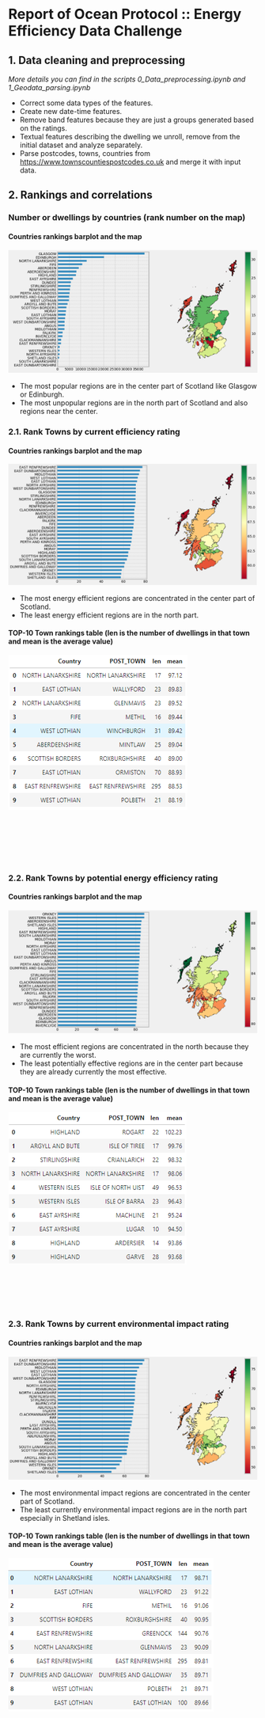 <br><br><br><br><br><br><br><br><br><br><br><br><br><br><br><br><br><br><br><br><br><br>

# Report of Ocean Protocol :: Energy Efficiency Data Challenge

## 1. Data cleaning and preprocessing
_More details you can find in the scripts 0_Data_preprocessing.ipynb and 1_Geodata_parsing.ipynb_
- Correct some data types of the features.
- Create new date-time features.
- Remove band features because they are just a groups generated based on the ratings.
- Textual features describing the dwelling we unroll, remove from the initial dataset and analyze separately.
- Parse postcodes, towns, countries from https://www.townscountiespostcodes.co.uk and merge it with input data.

## 2. Rankings and correlations

### Number or dwellings by countries (rank number on the map)
#### Countries rankings barplot and the map
![Screenshot](pictures/map0.PNG)
- The most popular regions are in the center part of Scotland like Glasgow or Edinburgh.
- The most unpopular regions are in the north part of Scotland and also regions near the center.

### 2.1. Rank Towns by current efficiency rating
#### Countries rankings barplot and the map
![Screenshot](pictures/map1.PNG)
- The most energy efficient regions are concentrated in the center part of Scotland. 
- The least energy efficient regions are in the north part.
#### TOP-10 Town rankings table (len is the number of dwellings in that town and mean is the average value)
![Screenshot](pictures/tab1.PNG)
<br><br><br><br><br><br><br>

### 2.2. Rank Towns by potential energy efficiency rating
#### Countries rankings barplot and the map
![Screenshot](pictures/map2.PNG)
- The most efficient regions are concentrated in the north because they are currently the worst. 
- The least potentially effective regions are in the center part because they are already currently the most effective.
#### TOP-10 Town rankings table (len is the number of dwellings in that town and mean is the average value)
![Screenshot](pictures/tab2.PNG)
<br><br><br><br><br><br>

### 2.3. Rank Towns by current environmental impact rating
#### Countries rankings barplot and the map
![Screenshot](pictures/map3.PNG)
- The most environmental impact regions are concentrated in the center part of Scotland.
- The least currently environmental impact regions are in the north part especially in Shetland isles.
#### TOP-10 Town rankings table (len is the number of dwellings in that town and mean is the average value)
![Screenshot](pictures/tab3.PNG)
<br><br><br><br><br><br>

### 2.4. Rank Towns by potential environmental impact rating
#### Countries rankings barplot and the map
![Screenshot](pictures/map4.PNG)
- The most environmental impact regions are concentrated in the center and south part of Scotland.
- The least potentially environmental impact regions are Shetland isles and Argyll and Bute.
#### TOP-10 Town rankings table (len is the number of dwellings in that town and mean is the average value)
![Screenshot](pictures/tab4.PNG)
<br><br><br><br><br><br>

### 2.5. Rank Towns by Current Emissions (T.CO2/yr)
#### Countries rankings barplot and the map
![Screenshot](pictures/map5.PNG)
- The most currently polluting in CO2 measurements regions are concentrated in the center part of Scotland. 
- The least currently polluting in CO2 measurements regions are in the north part.
#### TOP-10 Town rankings table (len is the number of dwellings in that town and mean is the average value)
![Screenshot](pictures/tab5.PNG)
<br><br><br><br><br><br>

### 2.6. Rank Towns by Potential Reduction in Emissions (T.CO2/yr)
#### Countries rankings barplot and the map
![Screenshot](pictures/map6.PNG)
- The most potentially polluting in CO2 measurements regions are concentrated in the center part of Scotland. 
- The least potentially polluting in CO2 measurements regions are in the north part.
#### TOP-10 Town rankings table (len is the number of dwellings in that town and mean is the average value)
![Screenshot](pictures/tab6.PNG)
<br><br><br><br><br><br>

### 2.7. Rank Towns by potential savings in heating costs (£) over three years
#### Countries rankings barplot and the map
![Screenshot](pictures/map7.PNG)
- The best regions by potential savings in heating costs are in the north and south part of Scotland.
- The least regions by potential savings in heating costs are in the center part of Scotland.
#### TOP-10 Town rankings table (len is the number of dwellings in that town and mean is the average value)
![Screenshot](pictures/tab7.PNG)
<br><br><br><br><br>

### 2.8. Rank Towns by potential savings in hot water costs (£) over three years
#### Countries rankings barplot and the map
![Screenshot](pictures/map8.PNG)
- The best regions by potential savings in hot water costs are in the north part of Scotland. 
- The least regions by potential savings in hot water costs are in the center part of Scotland. 
#### TOP-10 Town rankings table (len is the number of dwellings in that town and mean is the average value)
![Screenshot](pictures/tab8.PNG)
<br><br><br><br><br>

### 2.9. Rank the top 5 wall descriptions (wall materials) by CO2 emissions current per floor area and wall energy efficiency (create a single rating combining CO2 emissions and wall energy efficiency)
- We have transformed the unique wall description values to Wall Type and Wall Insulation features (more details you can find in the script).
- We have created CO2 rating based on the relevant CO2 values (inverse dependency and values from 1 to 5) 
- Wall rating have been created from the WALL_ENERGY_EFF field with replacing of the word rankings to the values: 
        very poor: 1,
        poor: 2,
        average: 3,
        good: 4,
        very good: 5
- Total rating is the simple average between wall and CO2 ratings.
#### Features popularity
![Screenshot](pictures/wall1.PNG)
#### Features average ratings
![Screenshot](pictures/wall2.PNG)
<br><br><br><br><br><br><br>
#### Features heatmaps (Wall Type on Wall Insulation)
![Screenshot](pictures/wall3.PNG)
<br><br><br><br><br><br><br><br><br><br><br><br><br><br><br><br><br><br><br><br><br><br><br><br><br><br><br>

### 2.10. Rank the top 5 roof descriptions (roof materials) by CO2 emissions current per floor area and roof energy efficiency (create a single rating combining CO2 emissions and roof energy efficiency)
- We have transformed the unique roof description values to Roof Type and Roof Insulation features (more details you can find in the script).
- We have created CO2 rating based on the relevant CO2 values (inverse dependency and values from 1 to 5) 
- Wall rating have been created from the ROOF_ENERGY_EFF field with replacing of the word rankings to the values: 
        very poor: 1,
        poor: 2,
        average: 3,
        good: 4,
        very good: 5
- Total rating is the simple average between roof and CO2 ratings.
#### Features popularity
![Screenshot](pictures/roof1.PNG)
#### Features average ratings
![Screenshot](pictures/roof2.PNG)
<br><br><br><br><br>
#### Features heatmaps (Roof Type on Roof Insulation)
![Screenshot](pictures/roof3.PNG)
<br><br><br><br><br><br><br><br><br><br><br><br><br><br><br><br><br><br><br><br><br><br>

### 2.11. (BONUS) Rank the top 5 floor descriptions (floor materials) by CO2 emissions current per floor area
- We have transformed the unique floor description values to Floor Type and Floor Insulation features (more details you can find in the script).
- We have created CO2 rating based on the relevant CO2 values (inverse dependency and values from 1 to 5) 
#### Features popularity
![Screenshot](pictures/floor1.PNG)
#### Features average ratings
![Screenshot](pictures/floor2.PNG)
#### Features heatmaps (Floor Type on Floor Insulation)
![Screenshot](pictures/floor3.PNG)

### 2.12. (BONUS) Rank the top 5 windows descriptions by CO2 emissions current per floor area and windows energy efficiency (create a single rating combining CO2 emissions and windows energy efficiency)
- We have preprocessed the field WINDOWS_DESCRIPTION (more details you can find in the script).
- We have created CO2 rating based on the relevant CO2 values (inverse dependency and values from 1 to 5) 
- Windows rating have been created from the WINDOWS_ENERGY_EFF field with replacing of the word rankings to the values: 
        very poor: 1,
        poor: 2,
        average: 3,
        good: 4,
        very good: 5
- Total rating is the simple average between windows and CO2 ratings.
#### Feature popularity
<img src="pictures/windows1.PNG" alt="drawing" width="70%"></img>
#### Feature average ratings
<img src="pictures/windows2.PNG" alt="drawing" width="70%"></img>

### 2.13. (BONUS) Rank the top 5 mainheat descriptions by CO2 emissions current per floor area and mainheat energy efficiency (create a single rating combining CO2 emissions and mainheat energy efficiency)
- We have preprocessed the field MAINHEAT_DESCRIPTION (more details you can find in the script).
- We have created CO2 rating based on the relevant CO2 values (inverse dependency and values from 1 to 5) 
- Mainheat rating have been created from the MAINHEAT_ENERGY_EFF field with replacing of the word rankings to the values: 
        very poor: 1,
        poor: 2,
        average: 3,
        good: 4,
        very good: 5
- Total rating is the simple average between mainheat and CO2 ratings.
#### Feature popularity
<img src="pictures/mainheat1.PNG" alt="drawing" width="70%"></img>
#### Feature average ratings
<img src="pictures/mainheat2.PNG" alt="drawing" width="70%"></img>

### 2.14. (BONUS) Rank the top 5 mainheatcont descriptions by CO2 emissions current per floor area and mainheatcont energy efficiency (create a single rating combining CO2 emissions and mainheatcont energy efficiency)
- We have preprocessed the field MAINHEATCONT_DESCRIPTION (more details you can find in the script).
- We have created CO2 rating based on the relevant CO2 values (inverse dependency and values from 1 to 5) 
- Mainheatcont rating have been created from the MAINHEATCONT_ENERGY_EFF field with replacing of the word rankings to the values: 
        very poor: 1,
        poor: 2,
        average: 3,
        good: 4,
        very good: 5
- Total rating is the simple average between mainheatcont and CO2 ratings.
#### Feature popularity
<img src="pictures/mainheatcont1.PNG" alt="drawing" width="90%"></img>
#### Feature average ratings
<img src="pictures/mainheatcont2.PNG" alt="drawing" width="90%"></img>

---
## 3. Algorithms

### 3.1. Build an algorithm to find correlations between CO2 emissions current per floor area vs wall description and wall energy efficiency
- Create a splittings by the unique combinations of cleaned features values. Wall description and wall energy efficiency in our case have transformed into 3 features: WALL_TYPE, WALL_INS, Wall_rating. Collect CO2 emissions current per floor area values in each group.
- If in one of the group we have less then 100 observations let's replace them as OTHER. In total we have received 56 unique number of groups. 
- Plot box-plot to have ability to vizual compare distributions of CO2 values in each group. On the picture below we can see that there is a strong differences between distributions of that feature in the groups.
- Conduct ANOVA statistical test to have numerical value of similarity between these variables. We calculated F_statistics = 1244.40 and pvalue = 0 and can conclude that there is high dependance between these features.
#### Boxplots of CO2 values by the groups:
<img src="pictures/wall4.PNG" alt="drawing" width="80%"></img>

### 3.2. Build an algorithm to find correlations between CO2 emissions current per floor area vs roof description and roof energy efficiency
- Create a splittings by the unique combinations of cleaned features values. Roof description and roof energy efficiency in our case have transformed into 3 features: ROOF_TYPE, ROOF_INS, Roof_rating. Collect CO2 emissions current per floor area values in each group.
- If in one of the group we have less then 100 observations let's replace them as OTHER. In total we have received 36 unique number of groups. 
- Plot box-plot to have ability to vizual compare distributions of CO2 values in each group. On the picture below we can see that there is a strong differences between distributions of that feature in the groups.
- Conduct ANOVA statistical test to have numerical value of similarity between these variables. We calculated F_statistics = 1153.09 and pvalue = 0 and can conclude that there is high dependance between these features.
#### Boxplots of CO2 values by the groups:
<img src="pictures/roof4.PNG" alt="drawing" width="80%"></img>

### 3.3. Build an algorithm to find correlations between construction age band vs current energy efficiency and current emissions (T.CO2/yr)
- Convert age band to it's maximum value in the range to have the numerical feature
- Calculate average features values of each age construction group.
- Draw points to vizually understand the dependancies.
- Calculate Pearson correlation coefficient between feature and age value.
#### Correlation coefficients with construction age and features:
![Screenshot](pictures/age1.PNG)
#### Dependencies of average feature value by construction age:
![Screenshot](pictures/age2.PNG)

### 3.4. Build an algorithm that takes as input the characteristics of a building (any field of the dataset) and outputs recommendations on the elements of the house to be modified to improve its energy performance
_More details you can find in the script 6_Recommendations.ipynb_
- We are using different building ratings as input features (details how to generate that ratings are in 4_Analyzing scripts):
    - Hot_water
    - Lighting
    - Wall
    - Roof
    - Floor
    - Windows
    - Mainheat
    - Mainheatcont
- Ratings could be float then we convert them to the integer values from 1 to 5.
- In each categorical rating value we calculate average value of a target variable (energy costs or energy performance).
- Based on that matrix we calculate the maximum target improvement for each dwelling owner under the assumption that the owner can improve his feature rating only on 1.
#### Heatmap of the average energy performance value by the rating value (1-5) and the input features:
![Screenshot](pictures/reco1.PNG)
#### After we got recommendation for each dwelling we have the following statistics:
![Screenshot](pictures/reco1_res.PNG)
<br><br><br><br><br><br>

### 3.5. Build an algorithm that takes as input the characteristics of a building (any field of the dataset except those related to costs) and outputs the total cost of energy of the building over a 3-year period
_More details you can find in the script Modelling_cost.ipynb_
- Create validation set as 20% random sample from initial dataset.
- Preprocess input features and choose not duplicated and potentially usefull for modeling.
- Train Boosting models (Xgboost, LightGBM) and Random Forest model.
- Evaluate models on the validation set by the following metrics: mean absolute error, mean squared error, mean absolute percentage error, symmetric mean absolute percentage error.
#### As we can see in the table below all models give us sufficiently good resuls:
![Screenshot](pictures/models.PNG)
#### Feature importances of Xgboost model:
![Screenshot](pictures/imp_xgb.PNG)
#### Feature importances of LightGBM model:
![Screenshot](pictures/imp_lgb.PNG)
#### Feature importances of Random Forest model:
![Screenshot](pictures/imp_rf.PNG)

### 3.6. Build an algorithm that takes as input the characteristics of a building (any field in the dataset) and outputs recommendations on which elements of the house should be modified to most effectively decrease the total energy cost of the building over a 3-year period
_More details you can find in the script 6_Recommendations.ipynb_
- We are using different building ratings as input features (details how to generate that ratings are in 4_Analyzing scripts):
    - Hot_water
    - Lighting
    - Wall
    - Roof
    - Floor
    - Windows
    - Mainheat
    - Mainheatcont
- Ratings could be float then we convert them to the integer values from 1 to 5.
- In each categorical rating value we calculate average value of a target variable (energy costs or energy performance).
- Based on that matrix we calculate the maximum target improvement for each dwelling owner under the assumption that the owner can improve his feature rating only on 1.
#### Heatmap of the average energy cost value by the rating value (1-5) and the input features:
![Screenshot](pictures/reco2.PNG)
#### After we got recommendation for each dwelling we have the following statistics:
![Screenshot](pictures/reco2_res.PNG)

